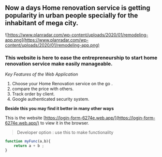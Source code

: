 ## Now a days Home renovation service is getting popularity in urban people specially for the inhabitant of mega city.

![https://www.planradar.com/wp-content/uploads/2020/01/remodeling-app.png](https://www.planradar.com/wp-content/uploads/2020/01/remodeling-app.png)

### This website is  here to ease  the entrepreneurship to start  home renovation service make easily manageable.
*Key Features of the Web Application*

1. Choose your Home Renovation service on the go .
2. compare the price with others.
3. Track order by client.
4. Google authenticated security system.

__Beside this you may find it better in many other ways__


This is the website [https://login-form-6274e.web.app/](https://login-form-6274e.web.app/) to view it in the browser.

> Developer option : use this to make functionality

```javascript
function myFunc(a,b){
    return a + b ;
}
```
